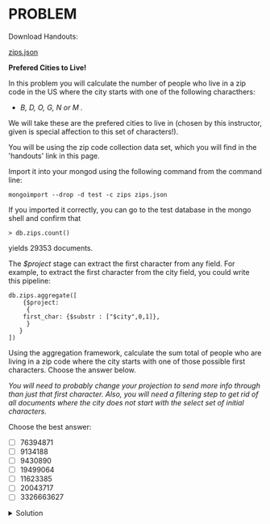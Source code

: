# PROBLEM

Download Handouts:

[zips.json](https://university.mongodb.com/static/MongoDB_2018_M101J_August/handouts/zips.json)

**Prefered Cities to Live!**

In this problem you will calculate the number of people who live in a zip code in the US where the city starts with one of the following characthers:

- *B, D, O, G, N or M .*

We will take these are the prefered cities to live in (chosen by this instructor, given is special affection to this set of characters!).

You will be using the zip code collection data set, which you will find in the 'handouts' link in this page.

Import it into your mongod using the following command from the command line:

```
mongoimport --drop -d test -c zips zips.json
```

If you imported it correctly, you can go to the test database in the mongo shell and confirm that

```
> db.zips.count()
```

yields 29353 documents.

The *$project* stage can extract the first character from any field. For example, to extract the first character from the city field, you could write this pipeline:

```
db.zips.aggregate([
    {$project:
     {
    first_char: {$substr : ["$city",0,1]},
     }
   }
])
```

Using the aggregation framework, calculate the sum total of people who are living in a zip code where the city starts with one of those possible first characters. Choose the answer below.

*You will need to probably change your projection to send more info through than just that first character. Also, you will need a filtering step to get rid of all documents where the city does not start with the select set of initial characters.*

Choose the best answer:

- [ ] 76394871
- [ ] 9134188
- [ ] 9430890
- [ ] 19499064
- [ ] 11623385
- [ ] 20043717
- [ ] 3326663627

<details>
	<summary>Solution</summary>
	<br>76394871<br><br>
		db.zips.aggregate([<br>
			{ $project : {<br>
				_id  : 0,<br>
				city : 1,<br>
				pop  : 1,<br>
				first_char: { $substr : ["$city",0,1] }<br>
			} },<br>
			{ $match : { first_char: { $in: ['B', 'D', 'O', 'G', 'N', 'M'] } } },<br>
			{ $group : { <br>
				_id   : "null",<br>
				total : { $sum : "$pop" }<br>
			} }<br>
		])<br>
</details>